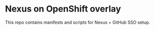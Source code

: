 # Nexus on OpenShift overlay

This repo contains manifests and scripts for Nexus + GitHub SSO setup.
